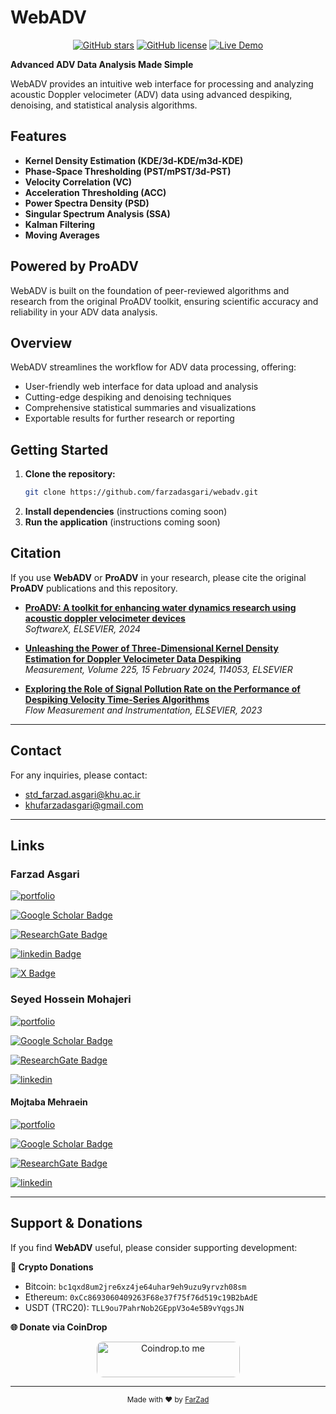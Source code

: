 # WebADV

<div align="center">

[![GitHub stars](https://img.shields.io/github/stars/farzadasgari/webadv)](https://github.com/farzadasgari/webadv/stargazers)
[![GitHub license](https://img.shields.io/github/license/farzadasgari/webadv)](https://github.com/farzadasgari/webadv/blob/main/LICENSE)
[![Live Demo](https://img.shields.io/badge/Live%20Demo-online-crimson)](https://farzadasgari.github.io/webadv)

</div>

**Advanced ADV Data Analysis Made Simple**

WebADV provides an intuitive web interface for processing and analyzing acoustic Doppler velocimeter (ADV) data using advanced despiking, denoising, and statistical analysis algorithms.

## Features

- **Kernel Density Estimation (KDE/3d-KDE/m3d-KDE)**
- **Phase-Space Thresholding (PST/mPST/3d-PST)**
- **Velocity Correlation (VC)**
- **Acceleration Thresholding (ACC)**
- **Power Spectra Density (PSD)**
- **Singular Spectrum Analysis (SSA)**
- **Kalman Filtering**
- **Moving Averages**

## Powered by ProADV

WebADV is built on the foundation of peer-reviewed algorithms and research from the original ProADV toolkit, ensuring scientific accuracy and reliability in your ADV data analysis.

## Overview

WebADV streamlines the workflow for ADV data processing, offering:

- User-friendly web interface for data upload and analysis
- Cutting-edge despiking and denoising techniques
- Comprehensive statistical summaries and visualizations
- Exportable results for further research or reporting

## Getting Started

1. **Clone the repository:**
   ```bash
   git clone https://github.com/farzadasgari/webadv.git
   ```
2. **Install dependencies** (instructions coming soon)
3. **Run the application** (instructions coming soon)

## Citation

If you use **WebADV** or **ProADV** in your research, please cite the original **ProADV** publications and this repository.

- **[ProADV: A toolkit for enhancing water dynamics research using acoustic doppler velocimeter devices](https://doi.org/10.1016/j.softx.2024.101868)**  
  _SoftwareX, ELSEVIER, 2024_

- **[Unleashing the Power of Three-Dimensional Kernel Density Estimation for Doppler Velocimeter Data Despiking](https://doi.org/10.1016/j.measurement.2023.114053)**  
  _Measurement, Volume 225, 15 February 2024, 114053, ELSEVIER_

- **[Exploring the Role of Signal Pollution Rate on the Performance of Despiking Velocity Time-Series Algorithms](https://doi.org/10.1016/j.flowmeasinst.2023.102485)**  
  _Flow Measurement and Instrumentation, ELSEVIER, 2023_
---

## Contact

For any inquiries, please contact:
- std_farzad.asgari@khu.ac.ir
- khufarzadasgari@gmail.com

---

## Links

### Farzad Asgari

[![portfolio](https://img.shields.io/badge/my_portfolio-000?style=for-the-badge&logo=ko-fi&logoColor=white)](https://farzadasgari.ir/)

[![Google Scholar Badge](https://img.shields.io/badge/Google%20Scholar-4285F4?logo=googlescholar&logoColor=fff&style=for-the-badge)](https://scholar.google.com/citations?user=Rhue_kkAAAAJ&hl=en)

[![ResearchGate Badge](https://img.shields.io/badge/ResearchGate-0CB?logo=researchgate&logoColor=fff&style=for-the-badge)](https://www.researchgate.net/profile/Farzad-Asgari)

[![linkedin Badge](https://img.shields.io/badge/linkedin-0A66C2?style=for-the-badge&logo=linkedin&logoColor=white)](https://www.linkedin.com/in/farzad-asgari/)

[![X Badge](https://img.shields.io/badge/X-000?style=for-the-badge&logo=x&logoColor=white)](https://x.com/farzad_asg)

### Seyed Hossein Mohajeri
[![portfolio](https://img.shields.io/badge/my_portfolio-000?style=for-the-badge&logo=ko-fi&logoColor=white)](https://khu.ac.ir/cv/1139/Seyed-Hossein-Mohajeri)

[![Google Scholar Badge](https://img.shields.io/badge/Google%20Scholar-4285F4?logo=googlescholar&logoColor=fff&style=for-the-badge)](https://scholar.google.com/citations?user=E8PFUBEAAAAJ&hl=en)

[![ResearchGate Badge](https://img.shields.io/badge/ResearchGate-0CB?logo=researchgate&logoColor=fff&style=for-the-badge)](https://www.researchgate.net/profile/Seyed-Mohajeri-2)

[![linkedin](https://img.shields.io/badge/linkedin-0A66C2?style=for-the-badge&logo=linkedin&logoColor=white)](
https://ir.linkedin.com/in/hossein-mohajeri)


#### Mojtaba Mehraein
[![portfolio](https://img.shields.io/badge/my_portfolio-000?style=for-the-badge&logo=ko-fi&logoColor=white)](https://khu.ac.ir/cv/279/Mojtaba-Mehraein)

[![Google Scholar Badge](https://img.shields.io/badge/Google%20Scholar-4285F4?logo=googlescholar&logoColor=fff&style=for-the-badge)](https://scholar.google.com/citations?user=GwT49LIAAAAJ&hl=en)

[![ResearchGate Badge](https://img.shields.io/badge/ResearchGate-0CB?logo=researchgate&logoColor=fff&style=for-the-badge)](https://www.researchgate.net/profile/Mojtaba-Mehraein)

[![linkedin](https://img.shields.io/badge/linkedin-0A66C2?style=for-the-badge&logo=linkedin&logoColor=white)](
https://ir.linkedin.com/in/mojtaba-mehraein-002a03238)

---

## Support & Donations

If you find **WebADV** useful, please consider supporting development:

**💸 Crypto Donations**
- Bitcoin: `bc1qxd8um2jre6xz4je64uhar9eh9uzu9yrvzh08sm`
- Ethereum: `0xCc8693060409263F68e37f75f76d519c19B2bAdE`
- USDT (TRC20): `TLL9ou7PahrNob2GEppV3o4e5B9vYqgsJN`

**🌐 Donate via CoinDrop**
<p align="center">
  <a href="https://coindrop.to/farzadasgari" target="_blank">
    <img src="https://coindrop.to/embed-button.png" style="border-radius: 10px; height: 57px !important;width: 229px !important;" alt="Coindrop.to me">
  </a>
</p>

---

<div align="center">
  <sub>Made with ❤️ by <a href="https://github.com/farzadasgari">FarZad</a></sub>
</div>
